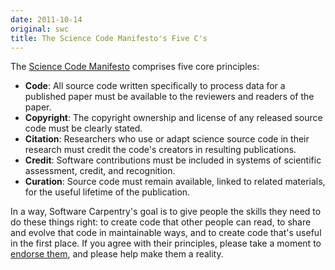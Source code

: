 ```yaml
---
date: 2011-10-14
original: swc
title: The Science Code Manifesto's Five C's
---
```

<p>The <a href="http://sciencecodemanifesto.org/">Science Code Manifesto</a> comprises five core principles:</p>
<ul>
<li><strong>Code</strong>: All source code written specifically to process data for a published paper must be available to the reviewers and readers of the paper.</li>
<li><strong>Copyright</strong>: The copyright ownership and license of any released source code must be clearly stated.</li>
<li><strong>Citation</strong>: Researchers who use or adapt science source code in their research must credit the code's creators in resulting publications.</li>
<li><strong>Credit</strong>: Software contributions must be included in systems of scientific assessment, credit, and recognition.</li>
<li><strong>Curation</strong>: Source code must remain available, linked to related materials, for the useful lifetime of the publication.</li>
</ul>
<p>In a way, Software Carpentry's goal is to give people the skills they need to do these things right: to create code that other people can read, to share and evolve that code in maintainable ways, and to create code that's useful in the first place. If you agree with their principles, please take a moment to <a href="http://sciencecodemanifesto.org/endorse">endorse them</a>, and please help make them a reality.</p>
